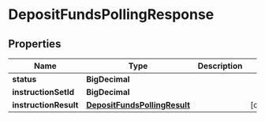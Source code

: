 

# DepositFundsPollingResponse


## Properties

| Name | Type | Description | Notes |
|------------ | ------------- | ------------- | -------------|
|**status** | **BigDecimal** |  |  |
|**instructionSetId** | **BigDecimal** |  |  |
|**instructionResult** | [**DepositFundsPollingResult**](DepositFundsPollingResult.md) |  |  [optional] |



